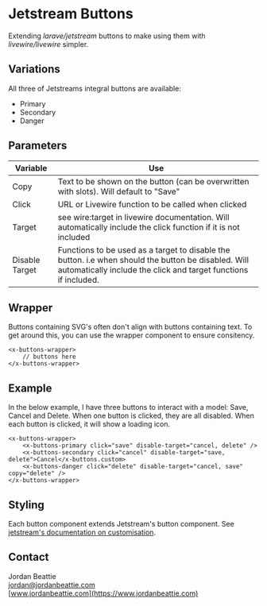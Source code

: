 # Jetstream Buttons
Extending _larave/jetstream_ buttons to make using them with _livewire/livewire_ simpler. 

## Variations
All three of Jetstreams integral buttons are available: 
- Primary
- Secondary
- Danger

## Parameters
| Variable | Use |
|---|---|
| Copy | Text to be shown on the button (can be overwritten with slots). Will default to "Save" |
| Click | URL or Livewire function to be called when clicked |
| Target | see wire:target in livewire documentation. Will automatically include the click function if it is not included |
| Disable Target | Functions to be used as a target to disable the button. i.e when should the button be disabled. Will automatically include the click and target functions if included. |

## Wrapper
Buttons containing SVG's often don't align with buttons containing text. To get around this, you can use the wrapper component to ensure consitency. 
```
<x-buttons-wrapper>
    // buttons here
</x-buttons-wrapper>
```

## Example
In the below example, I have three buttons to interact with a model: Save, Cancel and Delete. When one button is clicked, they are all disabled. When each button is clicked, it will show a loading icon.
```
<x-buttons-wrapper>
    <x-buttons-primary click="save" disable-target="cancel, delete" />
    <x-buttons-secondary click="cancel" disable-target="save, delete">Cancel</x-buttons.custom>
    <x-buttons-danger click="delete" disable-target="cancel, save" copy="delete" />
</x-buttons-wrapper>
```

## Styling 
Each button component extends Jetstream's button component. See [jetstream's documentation on customisation](https://jetstream.laravel.com/2.x/stacks/livewire.html#components). 

## Contact 
Jordan Beattie <br />
jordan@jordanbeattie.com <br />
[www.jordanbeattie.com](https://www.jordanbeattie.com)

